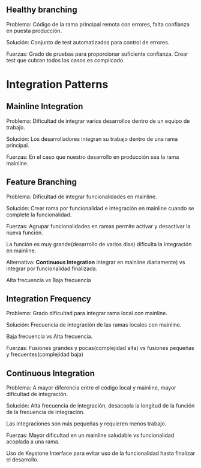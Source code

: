## Healthy branching

Problema: Código de la rama principal remota con errores, falta confianza en puesta producción.

Solución: Conjunto de test automatizados para control de errores.

Fuerzas: Grado de pruebas para proporcionar suficiente confianza. Crear test que cubran todos los casos es complicado.

# Integration Patterns

## Mainline Integration

Problema: Dificultad de integrar varios desarrollos dentro de un equipo de trabajo.

Solución: Los desarrolladores integran su trabajo dentro de una rama principal.

Fuerzas: En el caso que nuestro desarrollo en producción sea la rama mainline.

## Feature Branching

Problema: Dificultad de integrar funcionalidades en mainline.

Solución: Crear rama por funcionalidad e integración en mainline cuando se complete la funcionalidad.

Fuerzas: Agrupar funcionalidades en ramas permite activar y desactivar la nueva función. 

La función es muy grande(desarrollo de varios dias) dificulta la integración en mainline.

Alternativa: **Continuous Integration** integrar en mainline diariamente) vs integrar por funcionalidad finalizada.

Alta frecuencia vs Baja frecuencia

## Integration Frequency

Problema: Grado dificultad para integrar rama local con mainline.

Solución:  Frecuencia de integración de las ramas locales con mainline. 

Baja frecuencia vs Alta frecuencia.

Fuerzas: Fusiones grandes y pocas(complejidad alta) vs fusiones pequeñas y frecuentes(complejidad baja)

## Continuous Integration

Problema: A mayor diferencia entre el código local y mainline, mayor dificultad de integración.

Solución: Alta frecuencia de integración, desacopla la longitud de la función de la frecuencia de integración.

Las integraciones son más pequeñas y requieren menos trabajo.

Fuerzas: Mayor dificultad en un mainline saludable vs funcionalidad acoplada a una rama.

Uso de Keystone Interface para evitar uso de la funcionalidad hasta finalizar el desarrollo.

